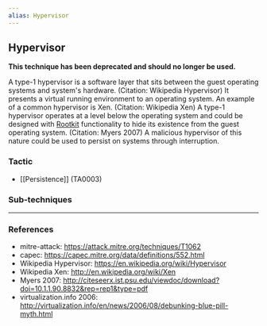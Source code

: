 ```yaml
---
alias: Hypervisor
---
```


## Hypervisor

**This technique has been deprecated and should no longer be used.**

A type-1 hypervisor is a software layer that sits between the guest operating systems and system's hardware. (Citation: Wikipedia Hypervisor) It presents a virtual running environment to an operating system. An example of a common hypervisor is Xen. (Citation: Wikipedia Xen) A type-1 hypervisor operates at a level below the operating system and could be designed with [Rootkit](https://attack.mitre.org/techniques/T1014) functionality to hide its existence from the guest operating system. (Citation: Myers 2007) A malicious hypervisor of this nature could be used to persist on systems through interruption.


### Tactic

- [[Persistence]] (TA0003)

### Sub-techniques


---
### References

- mitre-attack: https://attack.mitre.org/techniques/T1062
- capec: https://capec.mitre.org/data/definitions/552.html
- Wikipedia Hypervisor: https://en.wikipedia.org/wiki/Hypervisor
- Wikipedia Xen: http://en.wikipedia.org/wiki/Xen
- Myers 2007: http://citeseerx.ist.psu.edu/viewdoc/download?doi=10.1.1.90.8832&rep=rep1&type=pdf
- virtualization.info 2006: http://virtualization.info/en/news/2006/08/debunking-blue-pill-myth.html
